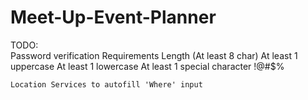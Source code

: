 # Meet-Up-Event-Planner


TODO:	
	Password verification
	    Requirements
		    Length (At least 8 char)
			At least 1 uppercase
			At least 1 lowercase
			At least 1 special character  !@#$%
			
			
    Location Services to autofill 'Where' input
	

	
				
